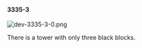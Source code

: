 #### 3335-3
![dev-3335-3-0.png](https://github.com/lil-lab/nlvr/raw/master/nlvr/dev/images/3/dev-3335-3-0.png "dev-3335-3-0.png")

There is a tower with only three black blocks.